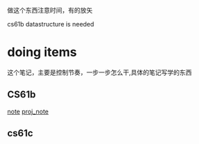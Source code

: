 做这个东西注意时间，有的放矢

cs61b datastructure is needed

# doing items
这个笔记，主要是控制节奏，一步一步怎么干,具体的笔记写学的东西
## CS61b
[note](../Note_controller/computer_science/cs61B/Learning_note/)
[proj_note](./cs61b/)

## cs61c
